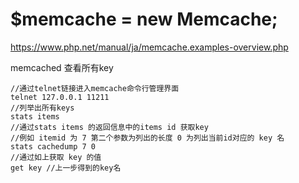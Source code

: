 # $memcache = new Memcache;

https://www.php.net/manual/ja/memcache.examples-overview.php

memcached 查看所有key
```rub
//通过telnet链接进入memcache命令行管理界面
telnet 127.0.0.1 11211
//列举出所有keys
stats items
//通过stats items 的返回信息中的items id 获取key
//例如 itemid 为 7 第二个参数为列出的长度 0 为列出当前id对应的 key 名
stats cachedump 7 0
//通过如上获取 key 的值
get key //上一步得到的key名
```
